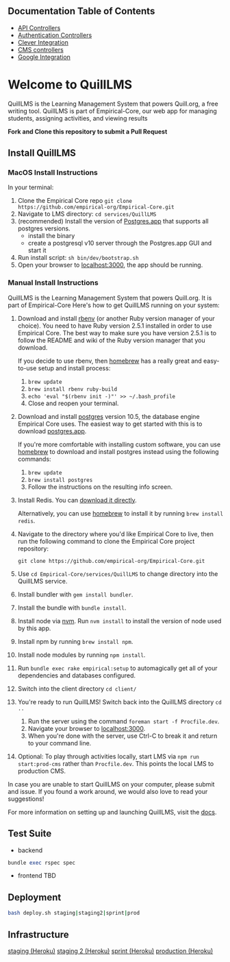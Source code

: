 ## Documentation Table of Contents

- [API Controllers](https://github.com/empirical-org/Empirical-Core/blob/develop/app/controllers/api/README.md)
- [Authentication Controllers](https://github.com/empirical-org/Empirical-Core/blob/develop/app/controllers/auth/README.md)
- [Clever Integration](https://github.com/empirical-org/Empirical-Core/blob/develop/app/services/clever_integration/README.md)
- [CMS controllers](https://github.com/empirical-org/Empirical-Core/blob/develop/app/controllers/cms/README.md)
- [Google Integration](https://github.com/empirical-org/Empirical-Core/blob/develop/app/services/google_integration/README.md)

# Welcome to QuillLMS

QuillLMS is the Learning Management System that powers Quill.org, a free writing tool. QuillLMS is part of Empirical-Core, our web app for managing students, assigning activities, and viewing results

**Fork and Clone this repository to submit a Pull Request**

## Install QuillLMS

### MacOS Install Instructions

In your terminal:

1. Clone the Empirical Core repo `git clone https://github.com/empirical-org/Empirical-Core.git`
2. Navigate to LMS directory: `cd services/QuillLMS`
3. (recommended) Install the version of [Postgres.app](https://postgresapp.com/) that supports all postgres versions.
   - install the binary
   - create a postgresql v10 server through the Postgres.app GUI and start it
4. Run install script: `sh bin/dev/bootstrap.sh`
5. Open your browser to [localhost:3000](http://localhost:3000), the app should be running.

### Manual Install Instructions

QuillLMS is the Learning Management System that powers Quill.org. It is part of Empirical-Core Here's how to get QuillLMS running on your system:

1. Download and install [rbenv](https://github.com/sstephenson/rbenv) (or another Ruby version manager of your choice). You need to have Ruby version 2.5.1 installed in order to use Empirical Core. The best way to make sure you have version 2.5.1 is to follow the README and wiki of the Ruby version manager that you download.

   If you decide to use rbenv, then [homebrew](http://brew.sh/) has a really great and easy-to-use setup and install process:

   1. `brew update`
   2. `brew install rbenv ruby-build`
   3. `echo 'eval "$(rbenv init -)"' >> ~/.bash_profile`
   4. Close and reopen your terminal.

2. Download and install [postgres](http://www.postgresql.org/) version 10.5, the database engine Empirical Core uses. The easiest way to get started with this is to download [postgres.app](http://postgresapp.com/).

   If you're more comfortable with installing custom software, you can use [homebrew](http://brew.sh/) to download and install postgres instead using the following commands:

   1. `brew update`
   2. `brew install postgres`
   3. Follow the instructions on the resulting info screen.

3. Install Redis. You can [download it directly](http://redis.io/download).

   Alternatively, you can use [homebrew](http://brew.sh/) to install it by running `brew install redis`.

4. Navigate to the directory where you'd like Empirical Core to live, then run the following command to clone the Empirical Core project repository:

   `git clone https://github.com/empirical-org/Empirical-Core.git`

5. Use `cd Empirical-Core/services/QuillLMS` to change directory into the QuillLMS service.

6. Install bundler with `gem install bundler`.

7. Install the bundle with `bundle install`.

8. Install node via [nvm](https://github.com/creationix/nvm#installation). Run `nvm install` to install the version of node used by this app.

9. Install npm by running `brew install npm`.

10. Install node modules by running `npm install`.

11. Run `bundle exec rake empirical:setup` to automagically get all of your dependencies and databases configured.

12. Switch into the client directory `cd client/`

13. You're ready to run QuillLMS! Switch back into the QuillLMS directory `cd ..`

    1. Run the server using the command `foreman start -f Procfile.dev`.
    2. Navigate your browser to [localhost:3000](http://localhost:3000).
    3. When you're done with the server, use Ctrl-C to break it and return to your command line.

14. Optional: To play through activities locally, start LMS via `npm run start:prod-cms` rather than `Procfile.dev`. This points the local LMS to production CMS.

In case you are unable to start QuillLMS on your computer, please submit and issue. If you found a work around, we would also love to read your suggestions!

For more information on setting up and launching QuillLMS, visit the [docs](https://docs.quill.org/misc/setting_up.html).

## Test Suite

- backend

```ruby
bundle exec rspec spec
```

- frontend
  TBD

## Deployment

```bash
bash deploy.sh staging|staging2|sprint|prod
```

## Infrastructure

[staging (Heroku)](https://dashboard.heroku.com/apps/empirical-grammar-staging)
[staging 2 (Heroku)](https://dashboard.heroku.com/apps/empirical-grammar-staging2)
[sprint (Heroku)](https://dashboard.heroku.com/apps/quill-lms-sprint)
[production (Heroku)](https://dashboard.heroku.com/apps/empirical-grammar)
